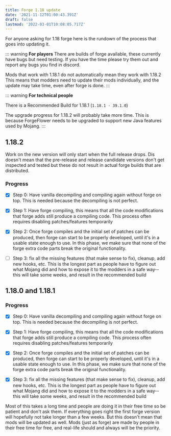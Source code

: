 ```yaml
---
title: Forge 1.18 update
date: '2021-11-12T01:00:43.391Z'
draft: false
lastmod: '2022-03-01T10:08:05.717Z'
---
```


For anyone asking for 1.18 forge here is the rundown of the process that goes into updating it.

::: warning
**For players**
There are builds of forge available, these currently have bugs but need testing.
If you have the time please try them out and report any bugs you find in discord.

Mods that work with 1.18.1 do not automatically mean they work with 1.18.2
This means that modders need to update their mods individually, and the update may take time, even after forge is done.
:::

::: warning
**For technical people**

There is a Recommended Build for 1.18.1 (``1.18.1 - 39.1.0``)

The upgrade progress for 1.18.2 will probably take more time.
This is because ForgeFlower needs to be upgraded to support new Java features used by Mojang.
:::

## 1.18.2

Work on the new version will only start when the full release drops.
Dis doesn't mean that the pre-release and release candidate versions don't get inspected and tested but these do not result in actual forge builds that are distributed.

### Progress

 - [x] Step 0: Have vanilla decompiling and compiling again without forge on top. This is needed because the decompiling is not perfect.
 - [x] Step 1: Have forge compiling, this means that all the code modifications that forge adds still produce a compiling code. This process often requires disabling patches/features temporarily
 - [x] Step 2: Once forge compiles and the initial set of patches can be produced, then forge can start to be properly developed, until it's in a usable state enough to use. In this phase, we make sure that none of the forge extra code parts break the original functionality.
 - [ ] Step 3: fix all the missing features (that make sense to fix), cleanup, add new hooks, etc. This is the longest part as people have to figure out what Mojang did and how to expose it to the modders in a safe way-- this will take some weeks, and result in the recommended build



## 1.18.0 and 1.18.1

### Progress

 - [x] Step 0: Have vanilla decompiling and compiling again without forge on top. This is needed because the decompiling is not perfect.
 - [x] Step 1: Have forge compiling, this means that all the code modifications that forge adds still produce a compiling code. This process often requires disabling patches/features temporarily
 - [x] Step 2: Once forge compiles and the initial set of patches can be produced, then forge can start to be properly developed, until it's in a usable state enough to use. In this phase, we make sure that none of the forge extra code parts break the original functionality.
 - [x] Step 3: fix all the missing features (that make sense to fix), cleanup, add new hooks, etc. This is the longest part as people have to figure out what Mojang did and how to expose it to the modders in a safe way-- this will take some weeks, and result in the recommended build


Most of this takes a long time and people are doing it in their free time so be patient and don't ask them.
If everything goes right the first forge version will hopefully not take longer than a few weeks. But this doesn't mean that mods will be updated as well. Mods (just as forge) are made by people in their free time for free, and real-life should and always will be the priority.
